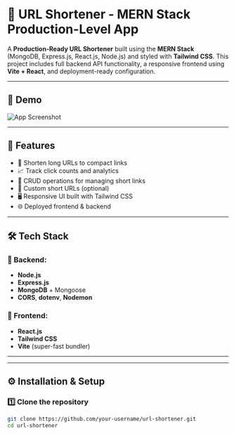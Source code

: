 # 🔗 URL Shortener - MERN Stack Production-Level App

A **Production-Ready URL Shortener** built using the **MERN Stack** (MongoDB, Express.js, React.js, Node.js) and styled with **Tailwind CSS**. This project includes full backend API functionality, a responsive frontend using **Vite + React**, and deployment-ready configuration.

---

## 📸 Demo

![App Screenshot](./assets/demo.gif) <!-- Replace with your own demo image or remove -->

---

## 🚀 Features

- 🔐 Shorten long URLs to compact links
- 📈 Track click counts and analytics
- 🧾 CRUD operations for managing short links
- 🔗 Custom short URLs (optional)
- 🖥️ Responsive UI built with Tailwind CSS
- 🌐 Deployed frontend & backend

---

## 🛠️ Tech Stack

### 🔧 Backend:
- **Node.js**
- **Express.js**
- **MongoDB** + Mongoose
- **CORS**, **dotenv**, **Nodemon**

### 🎨 Frontend:
- **React.js**
- **Tailwind CSS**
- **Vite** (super-fast bundler)

---

---

## ⚙️ Installation & Setup

### 1️⃣ Clone the repository
```bash
git clone https://github.com/your-username/url-shortener.git
cd url-shortener


